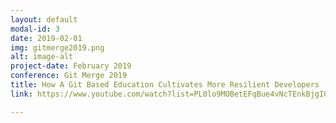 ```yaml
---
layout: default
modal-id: 3
date: 2019-02-01
img: gitmerge2019.png
alt: image-alt
project-date: February 2019
conference: Git Merge 2019
title: How A Git Based Education Cultivates More Resilient Developers
link: https://www.youtube.com/watch?list=PL0lo9MOBetEFqBue4vNcTEnkBjgIQU1Q3&v=NPE7rA5887c

---
```

